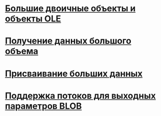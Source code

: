# [Большие двоичные объекты и объекты OLE](blobs-and-ole-objects.md)
# [Получение данных большого объема](getting-large-data.md)
# [Присваивание больших данных](setting-large-data.md)
# [Поддержка потоков для выходных параметров BLOB](streaming-support-for-blob-output-parameters.md)
